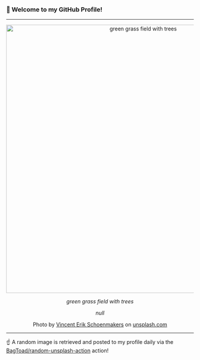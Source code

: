 ### 👋 Welcome to my GitHub Profile!

----

<div align="center">
  <img width="720" src="https://images.unsplash.com/photo-1623670138900-b8f71fb29a31?crop=entropy&cs=tinysrgb&fit=max&fm=jpg&ixid=M3w1NTI0OTR8MHwxfHJhbmRvbXx8fHx8fHx8fDE3MTE4NjUyNzZ8&ixlib=rb-4.0.3&q=80&w=1080" alt="green grass field with trees">
  
  <em>green grass field with trees</em>
  
  <em>null</em>
  
  Photo by [Vincent Erik Schoenmakers](null) on [unsplash.com](https://unsplash.com/)
</div>

----

☝️ A random image is retrieved and posted to my profile daily via the [BagToad/random-unsplash-action](https://github.com/BagToad/random-unsplash-action) action!
